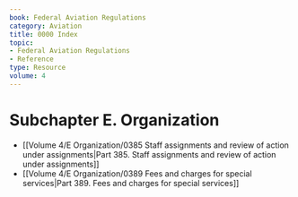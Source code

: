 ```yaml
---
book: Federal Aviation Regulations
category: Aviation
title: 0000 Index
topic:
- Federal Aviation Regulations
- Reference
type: Resource
volume: 4
---
```


# Subchapter E. Organization

- [[Volume 4/E Organization/0385 Staff assignments and review of action under assignments|Part 385. Staff assignments and review of action under assignments]]
- [[Volume 4/E Organization/0389 Fees and charges for special services|Part 389. Fees and charges for special services]]